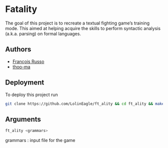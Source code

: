 # Fatality
The goal of this project is to recreate a textual fighting game’s training mode.
This aimed at helping acquire the skills to perform syntactic analysis (a.k.a. parsing) on formal languages. 

## Authors
- [François Russo](https://www.github.com/LolinEagle)
- [thoo-ma](https://github.com/thoo-ma)

## Deployment
To deploy this project run
```bash
git clone https://github.com/LolinEagle/ft_ality && cd ft_ality && make run
```

## Arguments
```bash
ft_ality <grammars>
```
grammars : input file for the game
